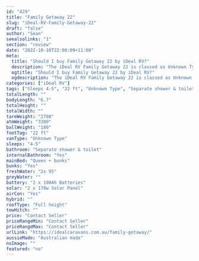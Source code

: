 ```yaml
---
id: "429"
title: "Family Getaway 22"
slug: "iDeal-RV-Family-Getaway-22"
draft: "false"
author: "Sean"
seealsolinks: "1"
section: "review"
date: "2022-10-10T22:00:09+11:00"
meta:
  title: "Should I buy Family Getaway 22 by iDeal RV?"
  description: "The iDeal RV Family Getaway 22 is classed as Unknown Type, and sleeps 4-5 people. It is Australian made and comes in at 22 ft. It generally has Separate shower & toilet."
  ogtitle: "Should I buy Family Getaway 22 by iDeal RV?"
  ogdescription: "The iDeal RV Family Getaway 22 is classed as Unknown Type, and sleeps 4-5 people. It is Australian made and comes in at 22 ft. It generally has Separate shower & toilet."
categories: ["iDeal RV"]
tags: ["Sleeps 4-5", "22 ft", "Unknown Type", "Separate shower & toilet", "Full height", "Price Unknown", "Australian made"]
totalLength: ""
bodyLength: "6.7"
totalHeight: ""
totalWidth: ""
tareWeight: "2780"
atmWeight: "3300"
ballWeight: "180"
footTag: "22 ft"
vanType: "Unknown Type"
sleeps: "4-5"
bathroom: "Separate shower & toilet"
internalBathroom: "Yes"
mainBed: "Queen + bunks"
bunks: "Yes"
freshWater: "2x 95"
greyWater: ""
battery: "2 x 100Ah Batteries"
solar: "2 x 170w Solar Panel"
airCon: "Yes"
hybrid: ""
roofType: "Full height"
towHitch: ""
price: "Contact Seller"
priceRangeMin: "Contact Seller"
priceRangeMax: "Contact Seller"
urlLink: "https://idealcaravans.com.au/family-getaway/"
aussieMade: "Australian made"
noImage: ""
featured: "no"
---
```


